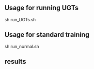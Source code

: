 ## Usage for running UGTs

sh run_UGTs.sh

## Usage for standard training

sh run_normal.sh

## results
